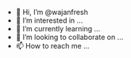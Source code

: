 - 👋 Hi, I’m @wajanfresh
- 👀 I’m interested in ...
- 🌱 I’m currently learning ...
- 💞️ I’m looking to collaborate on ...
- 📫 How to reach me ...

<!---
wajanfresh/wajanfresh is a ✨ special ✨ repository because its `README.md` (this file) appears on your GitHub profile.
You can click the Preview link to take a look at your changes.
--->
